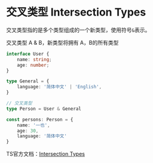 # 交叉类型 Intersection Types

交叉类型指的是多个类型组成的一个新类型，使用符号``` & ```表示。

交叉类型 A & B，新类型将拥有 A，B的所有类型

```ts
interface User {
    name: string;
    age: number;
}

type General = {
    language: '简体中文' | 'English',
}

// 交叉类型
type Person = User & General

const persons: Person = {
    name: '一也',
    age: 30,
    language: '简体中文'
}
```

TS官方文档：[Intersection Types](https://www.typescriptlang.org/docs/handbook/2/objects.html#intersection-types)